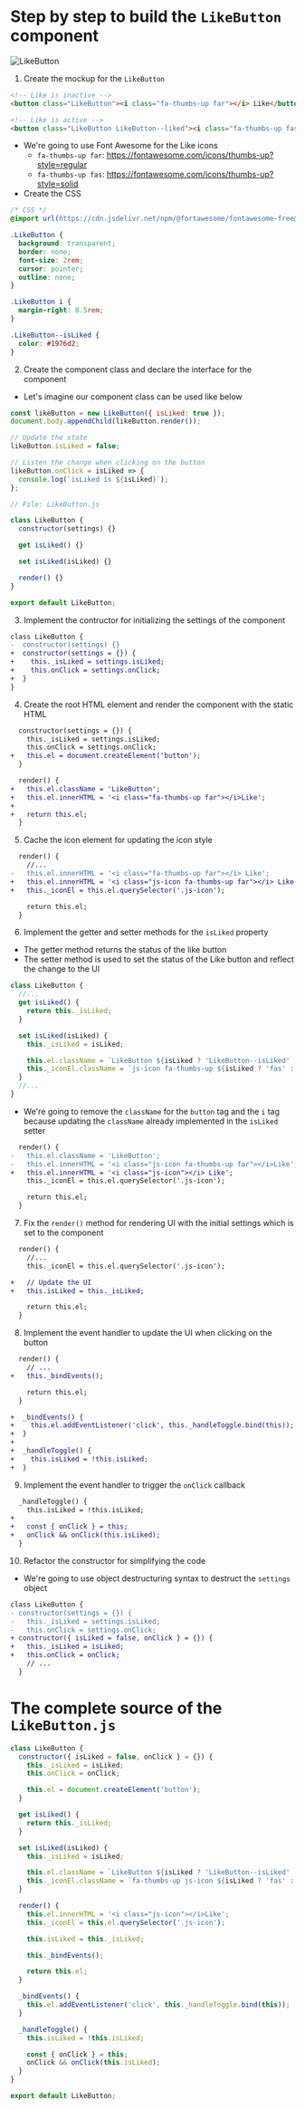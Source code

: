# Step by step to build the `LikeButton` component

![LikeButton](./img/like-button.gif)

1. Create the mockup for the `LikeButton`

```html
<!-- Like is inactive -->
<button class="LikeButton"><i class="fa-thumbs-up far"></i> Like</button>
```

```html
<!-- Like is active -->
<button class="LikeButton LikeButton--liked"><i class="fa-thumbs-up fas"></i> Like</button>
```

- We're going to use Font Awesome for the Like icons
  - `fa-thumbs-up far`: https://fontawesome.com/icons/thumbs-up?style=regular
  - `fa-thumbs-up fas`: https://fontawesome.com/icons/thumbs-up?style=solid
- Create the CSS

```css
/* CSS */
@import url(https://cdn.jsdelivr.net/npm/@fortawesome/fontawesome-free@5.12.0/css/all.min.css);

.LikeButton {
  background: transparent;
  border: none;
  font-size: 2rem;
  cursor: pointer;
  outline: none;
}

.LikeButton i {
  margin-right: 0.5rem;
}

.LikeButton--isLiked {
  color: #1976d2;
}
```

2. Create the component class and declare the interface for the component

- Let's imagine our component class can be used like below

```js
const likeButton = new LikeButton({ isLiked: true });
document.body.appendChild(likeButton.render());

// Update the state
likeButton.isLiked = false;

// Listen the change when clicking on the button
likeButton.onClick = isLiked => {
  console.log(`isLiked is ${isLiked}`);
};
```

```js
// File: LikeButton.js

class LikeButton {
  constructor(settings) {}

  get isLiked() {}

  set isLiked(isLiked) {}

  render() {}
}

export default LikeButton;
```

3. Implement the contructor for initializing the settings of the component

```diff
class LikeButton {
-  constructor(settings) {}
+  constructor(settings = {}) {
+    this._isLiked = settings.isLiked;
+    this.onClick = settings.onClick;
+  }
}
```

4. Create the root HTML element and render the component with the static HTML

```diff
  constructor(settings = {}) {
    this._isLiked = settings.isLiked;
    this.onClick = settings.onClick;
+   this.el = document.createElement('button');
  }

  render() {
+   this.el.className = 'LikeButton';
+   this.el.innerHTML = '<i class="fa-thumbs-up far"></i>Like';
+
+   return this.el;
  }
```

5. Cache the icon element for updating the icon style

```diff
  render() {
    //...
-   this.el.innerHTML = '<i class="fa-thumbs-up far"></i> Like';
+   this.el.innerHTML = '<i class="js-icon fa-thumbs-up far"></i> Like';
+   this._iconEl = this.el.querySelector('.js-icon');

    return this.el;
  }
```

6. Implement the getter and setter methods for the `isLiked` property

- The getter method returns the status of the like button
- The setter method is used to set the status of the Like button and reflect the change to the UI

```js
class LikeButton {
  //...
  get isLiked() {
    return this._isLiked;
  }

  set isLiked(isLiked) {
    this._isLiked = isLiked;

    this.el.className = `LikeButton ${isLiked ? 'LikeButton--isLiked' : ''}`;
    this._iconEl.className = `js-icon fa-thumbs-up ${isLiked ? 'fas' : 'far'}`;
  }
  //...
}
```

- We're going to remove the `className` for the `button` tag and the `i` tag because updating the `className` already implemented in the `isLiked` setter

```diff
  render() {
-   this.el.className = 'LikeButton';
-   this.el.innerHTML = '<i class="js-icon fa-thumbs-up far"></i>Like';
+   this.el.innerHTML = '<i class="js-icon"></i> Like';
    this._iconEl = this.el.querySelector('.js-icon');

    return this.el;
  }
```

7. Fix the `render()` method for rendering UI with the initial settings which is set to the component

```diff
  render() {
    //...
    this._iconEl = this.el.querySelector('.js-icon');

+   // Update the UI
+   this.isLiked = this._isLiked;

    return this.el;
  }
```

8. Implement the event handler to update the UI when clicking on the button

```diff
  render() {
    // ...
+   this._bindEvents();

    return this.el;
  }

+  _bindEvents() {
+    this.el.addEventListener('click', this._handleToggle.bind(this));
+  }
+
+  _handleToggle() {
+    this.isLiked = !this.isLiked;
+  }
```

9. Implement the event handler to trigger the `onClick` callback

```diff
  _handleToggle() {
    this.isLiked = !this.isLiked;
+
+   const { onClick } = this;
+   onClick && onClick(this.isLiked);
  }
```

10. Refactor the constructor for simplifying the code

- We're going to use object destructuring syntax to destruct the `settings` object

```diff
class LikeButton {
- constructor(settings = {}) {
-   this._isLiked = settings.isLiked;
-   this.onClick = settings.onClick;
+ constructor({ isLiked = false, onClick } = {}) {
+   this._isLiked = isLiked;
+   this.onClick = onClick;
    // ...
  }
```

# The complete source of the `LikeButton.js`

```js
class LikeButton {
  constructor({ isLiked = false, onClick } = {}) {
    this._isLiked = isLiked;
    this.onClick = onClick;

    this.el = document.createElement('button');
  }

  get isLiked() {
    return this._isLiked;
  }

  set isLiked(isLiked) {
    this._isLiked = isLiked;

    this.el.className = `LikeButton ${isLiked ? 'LikeButton--isLiked' : ''}`;
    this._iconEl.className = `fa-thumbs-up js-icon ${isLiked ? 'fas' : 'far'}`;
  }

  render() {
    this.el.innerHTML = '<i class="js-icon"></i>Like';
    this._iconEl = this.el.querySelector('.js-icon');

    this.isLiked = this._isLiked;

    this._bindEvents();

    return this.el;
  }

  _bindEvents() {
    this.el.addEventListener('click', this._handleToggle.bind(this));
  }

  _handleToggle() {
    this.isLiked = !this.isLiked;

    const { onClick } = this;
    onClick && onClick(this.isLiked);
  }
}

export default LikeButton;
```
